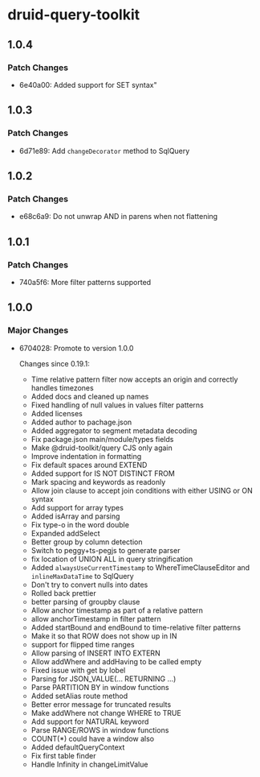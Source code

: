# druid-query-toolkit

## 1.0.4

### Patch Changes

- 6e40a00: Added support for SET syntax"

## 1.0.3

### Patch Changes

- 6d71e89: Add `changeDecorator` method to SqlQuery

## 1.0.2

### Patch Changes

- e68c6a9: Do not unwrap AND in parens when not flattening

## 1.0.1

### Patch Changes

- 740a5f6: More filter patterns supported

## 1.0.0

### Major Changes

- 6704028: Promote to version 1.0.0

  Changes since 0.19.1:

  - Time relative pattern filter now accepts an origin and correctly handles timezones
  - Added docs and cleaned up names
  - Fixed handling of null values in values filter patterns
  - Added licenses
  - Added author to pachage.json
  - Added aggregator to segment metadata decoding
  - Fix package.json main/module/types fields
  - Make @druid-toolkit/query CJS only again
  - Improve indentation in formatting
  - Fix default spaces around EXTEND
  - Added support for IS NOT DISTINCT FROM
  - Mark spacing and keywords as readonly
  - Allow join clause to accept join conditions with either USING or ON syntax
  - Add support for array types
  - Added isArray and parsing
  - Fix type-o in the word double
  - Expanded addSelect
  - Better group by column detection
  - Switch to peggy+ts-pegjs to generate parser
  - fix location of UNION ALL in query stringification
  - Added `alwaysUseCurrentTimestamp` to WhereTimeClauseEditor and `inlineMaxDataTime` to SqlQuery
  - Don't try to convert nulls into dates
  - Rolled back prettier
  - better parsing of groupby clause
  - Allow anchor timestamp as part of a relative pattern
  - allow anchorTimestamp in filter pattern
  - Added startBound and endBound to time-relative filter patterns
  - Make it so that ROW does not show up in IN
  - support for flipped time ranges
  - Allow parsing of INSERT INTO EXTERN
  - Allow addWhere and addHaving to be called empty
  - Fixed issue with get by lobel
  - Parsing for JSON_VALUE(... RETURNING ...)
  - Parse PARTITION BY in window functions
  - Added setAlias route method
  - Better error message for truncated results
  - Make addWhere not change WHERE to TRUE
  - Add support for NATURAL keyword
  - Parse RANGE/ROWS in window functions
  - COUNT(\*) could have a window also
  - Added defaultQueryContext
  - Fix first table finder
  - Handle Infinity in changeLimitValue

